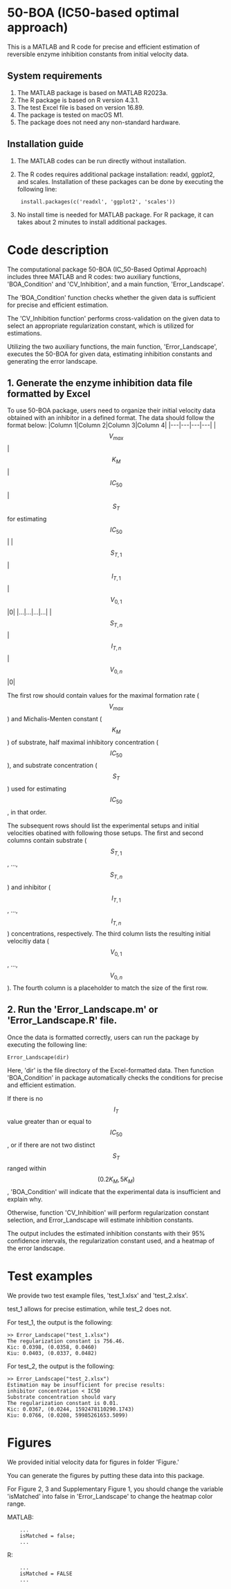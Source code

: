 # 50-BOA (IC50-based optimal approach)
This is a MATLAB and R code for precise and efficient estimation of reversible enzyme inhibition constants from initial velocity data.
## System requirements
1. The MATLAB package is based on MATLAB R2023a.
2. The R package is based on R version 4.3.1.
3. The test Excel file is based on version 16.89.
4. The package is tested on macOS M1.
5. The package does not need any non-standard hardware.
## Installation guide
1. The MATLAB codes can be run directly without installation.
2. The R codes requires additional package installation: readxl, ggplot2, and scales. Installation of these packages can be done by executing the following line:

        install.packages(c('readxl', 'ggplot2', 'scales'))

3. No install time is needed for MATLAB package. For R package, it can takes about 2 minutes to install additional packages.
# Code description
The computational package 50-BOA (IC_50-Based Optimal Approach) includes three MATLAB and R codes: two auxiliary functions, 'BOA_Condition' and 'CV_Inhibition', and a main function, 'Error_Landscape'.

The 'BOA_Condition' function checks whether the given data is sufficient for precise and efficient estimation.

The 'CV_Inhibition function' performs cross-validation on the given data to select an appropriate regularization constant, which is utilized for estimations. 

Utilizing the two auxiliary functions, the main function, 'Error_Landscape', executes the 50-BOA for given data, estimating inhibition constants and generating the error landscape.

## 1. Generate the enzyme inhibition data file formatted by Excel
To use 50-BOA package, users need to organize their initial velocity data obtained with an inhibitor in a defined format. The data should follow the format below:
|Column 1|Column 2|Column 3|Column 4|
|---|---|---|---|
|$$V_{max}$$|$$K_{M}$$|$$IC_{50}$$|$$S_T$$ for estimating $$IC_{50}$$|
|$$S_{T,1}$$|$$I_{T,1}$$|$$V_{0,1}$$|0|
|...|...|...|...|
|$$S_{T,n}$$|$$I_{T,n}$$|$$V_{0,n}$$|0|

The first row should contain values for the maximal formation rate ($$V_{max}$$) and Michalis-Menten constant ($$K_M$$) of substrate, half maximal inhibitory concentration ($$IC_{50}$$), and substrate concentration ($$S_T$$) used for estimating $$IC_{50}$$, in that order.

The subsequent rows should list the experimental setups and initial velocities obatined with following those setups. The first and second columns contain substrate ($$S_{T,1}$$, ..., $$S_{T,n}$$) and inhibitor ($$I_{T,1}$$, ..., $$I_{T,n}$$) concentrations, respectively. The third column lists the resulting initial velocitiy data ($$V_{0,1}$$, ..., $$V_{0,n}$$). The fourth column is a placeholder to match the size of the first row.
## 2. Run the 'Error_Landscape.m' or 'Error_Landscape.R' file.
Once the data is formatted correctly, users can run the package by executing the following line:

    Error_Landscape(dir)
Here, 'dir' is the file directory of the Excel-formatted data. Then function 'BOA_Condition' in package automatically checks the conditions for precise and efficient estimation.

If there is no $$I_T$$ value greater than or equal to $$IC_{50}$$, or if there are not two distinct $$S_T$$ ranged within $$(0.2K_M, 5K_M)$$, 'BOA_Condition' will indicate that the experimental data is insufficient and explain why.

Otherwise, function 'CV_Inhibition' will perform regularization constant selection, and Error_Landscape will estimate inhibition constants.

The output includes the estimated inhibition constants with their 95% confidence intervals, the regularization constant used, and a heatmap of the error landscape.


# Test examples
We provide two test example files, 'test_1.xlsx' and 'test_2.xlsx'.

test_1 allows for precise estimation, while test_2 does not.

For test_1, the output is the following:

    >> Error_Landscape("test_1.xlsx")
    The regularization constant is 756.46.
    Kic: 0.0398, (0.0358, 0.0460)
    Kiu: 0.0403, (0.0337, 0.0482)

For test_2, the output is the following:

    >> Error_Landscape("test_2.xlsx")
    Estimation may be insufficient for precise results:
    inhibitor concentration < IC50
    Substrate concentration should vary
    The regularization constant is 0.01.
    Kic: 0.0367, (0.0244, 1592478110290.1743)
    Kiu: 0.0766, (0.0208, 59985261653.5099)

# Figures
We provided initial velocity data for figures in folder 'Figure.'

You can generate the figures by putting these data into this package.

For Figure 2, 3 and Supplementary Figure 1, you should change the variable 'isMatched' into false in 'Error_Landscape' to change the heatmap color range.

MATLAB:

        ...
        isMatched = false;
        ...

R:

        ...
        isMatched = FALSE
        ...
